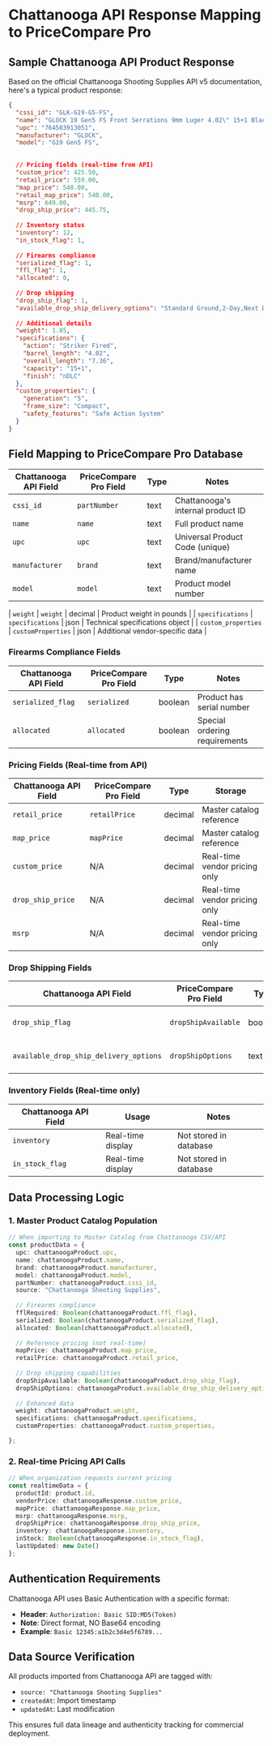 # Chattanooga API Response Mapping to PriceCompare Pro

## Sample Chattanooga API Product Response

Based on the official Chattanooga Shooting Supplies API v5 documentation, here's a typical product response:

```json
{
  "cssi_id": "GLK-G19-G5-FS",
  "name": "GLOCK 19 Gen5 FS Front Serrations 9mm Luger 4.02\" 15+1 Black Polymer Grip Black nDLC Finish",
  "upc": "764503913051",
  "manufacturer": "GLOCK",
  "model": "G19 Gen5 FS",

  
  // Pricing fields (real-time from API)
  "custom_price": 425.50,
  "retail_price": 559.00,
  "map_price": 540.00,
  "retail_map_price": 540.00,
  "msrp": 649.00,
  "drop_ship_price": 445.75,
  
  // Inventory status
  "inventory": 12,
  "in_stock_flag": 1,
  
  // Firearms compliance
  "serialized_flag": 1,
  "ffl_flag": 1,
  "allocated": 0,
  
  // Drop shipping
  "drop_ship_flag": 1,
  "available_drop_ship_delivery_options": "Standard Ground,2-Day,Next Day",
  
  // Additional details
  "weight": 1.85,
  "specifications": {
    "action": "Striker Fired",
    "barrel_length": "4.02",
    "overall_length": "7.36",
    "capacity": "15+1",
    "finish": "nDLC"
  },
  "custom_properties": {
    "generation": "5",
    "frame_size": "Compact",
    "safety_features": "Safe Action System"
  }
}
```

## Field Mapping to PriceCompare Pro Database

| Chattanooga API Field | PriceCompare Pro Field | Type | Notes |
|----------------------|------------------------|------|-------|
| `cssi_id` | `partNumber` | text | Chattanooga's internal product ID |
| `name` | `name` | text | Full product name |
| `upc` | `upc` | text | Universal Product Code (unique) |
| `manufacturer` | `brand` | text | Brand/manufacturer name |
| `model` | `model` | text | Product model number |

| `weight` | `weight` | decimal | Product weight in pounds |
| `specifications` | `specifications` | json | Technical specifications object |
| `custom_properties` | `customProperties` | json | Additional vendor-specific data |

### Firearms Compliance Fields

| Chattanooga API Field | PriceCompare Pro Field | Type | Notes |
|----------------------|------------------------|------|-------|
| `serialized_flag` | `serialized` | boolean | Product has serial number |
| `allocated` | `allocated` | boolean | Special ordering requirements |

### Pricing Fields (Real-time from API)

| Chattanooga API Field | PriceCompare Pro Field | Type | Storage |
|----------------------|------------------------|------|---------|
| `retail_price` | `retailPrice` | decimal | Master catalog reference |
| `map_price` | `mapPrice` | decimal | Master catalog reference |
| `custom_price` | N/A | decimal | Real-time vendor pricing only |
| `drop_ship_price` | N/A | decimal | Real-time vendor pricing only |
| `msrp` | N/A | decimal | Real-time vendor pricing only |

### Drop Shipping Fields

| Chattanooga API Field | PriceCompare Pro Field | Type | Notes |
|----------------------|------------------------|------|-------|
| `drop_ship_flag` | `dropShipAvailable` | boolean | Can be drop shipped |
| `available_drop_ship_delivery_options` | `dropShipOptions` | text[] | Array of shipping options |

### Inventory Fields (Real-time only)

| Chattanooga API Field | Usage | Notes |
|----------------------|-------|-------|
| `inventory` | Real-time display | Not stored in database |
| `in_stock_flag` | Real-time display | Not stored in database |

## Data Processing Logic

### 1. Master Product Catalog Population
```typescript
// When importing to Master Catalog from Chattanooga CSV/API
const productData = {
  upc: chattanoogaProduct.upc,
  name: chattanoogaProduct.name,
  brand: chattanoogaProduct.manufacturer,
  model: chattanoogaProduct.model,
  partNumber: chattanoogaProduct.cssi_id,
  source: "Chattanooga Shooting Supplies",
  
  // Firearms compliance
  fflRequired: Boolean(chattanoogaProduct.ffl_flag),
  serialized: Boolean(chattanoogaProduct.serialized_flag),
  allocated: Boolean(chattanoogaProduct.allocated),
  
  // Reference pricing (not real-time)
  mapPrice: chattanoogaProduct.map_price,
  retailPrice: chattanoogaProduct.retail_price,
  
  // Drop shipping capabilities
  dropShipAvailable: Boolean(chattanoogaProduct.drop_ship_flag),
  dropShipOptions: chattanoogaProduct.available_drop_ship_delivery_options?.split(',') || [],
  
  // Enhanced data
  weight: chattanoogaProduct.weight,
  specifications: chattanoogaProduct.specifications,
  customProperties: chattanoogaProduct.custom_properties,

};
```

### 2. Real-time Pricing API Calls
```typescript
// When organization requests current pricing
const realtimeData = {
  productId: product.id,
  vendorPrice: chattanoogaResponse.custom_price,
  mapPrice: chattanoogaResponse.map_price,
  msrp: chattanoogaResponse.msrp,
  dropShipPrice: chattanoogaResponse.drop_ship_price,
  inventory: chattanoogaResponse.inventory,
  inStock: Boolean(chattanoogaResponse.in_stock_flag),
  lastUpdated: new Date()
};
```

## Authentication Requirements

Chattanooga API uses Basic Authentication with a specific format:
- **Header**: `Authorization: Basic SID:MD5(Token)`
- **Note**: Direct format, NO Base64 encoding
- **Example**: `Basic 12345:a1b2c3d4e5f6789...`

## Data Source Verification

All products imported from Chattanooga API are tagged with:
- `source: "Chattanooga Shooting Supplies"`
- `createdAt`: Import timestamp
- `updatedAt`: Last modification

This ensures full data lineage and authenticity tracking for commercial deployment.